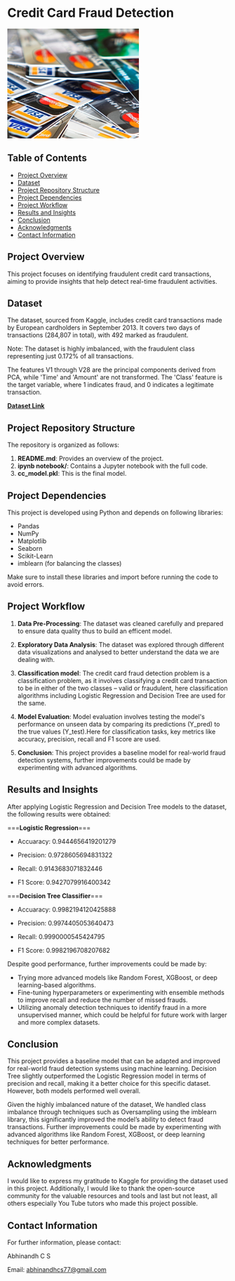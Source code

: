 # Credit Card Fraud Detection 

<img src="card.jpg" width="300" height="250">

## Table of Contents

- [Project Overview](#Project-overview)
- [Dataset](#Dataset)
- [Project Repository Structure](#Project-Repository-Structure)
- [Project Dependencies](#project-dependencies)
- [Project Workflow](#project-workflow)
- [Results and Insights](#results-and-insights)
- [Conclusion](#conclusion)
- [Acknowledgments](#acknowledgments)
- [Contact Information](#contact-information)

## Project Overview

This project focuses on identifying fraudulent credit card transactions, aiming to provide insights that help detect real-time fraudulent activities.

## Dataset

The dataset, sourced from Kaggle, includes credit card transactions made by European cardholders in September 2013. It covers two days of transactions (284,807 in total), with 492 marked as fraudulent.

Note: The dataset is highly imbalanced, with the fraudulent class representing just 0.172% of all transactions.

The features V1 through V28 are the principal components derived from PCA, while 'Time' and 'Amount' are not transformed. The 'Class' feature is the target variable, where 1 indicates fraud, and 0 indicates a legitimate transaction.

 
[**Dataset Link**](https://www.kaggle.com/datasets/mlg-ulb/creditcardfraud)

## Project Repository Structure

The repository is organized as follows:

1. **README.md**: Provides an overview of the project.
2. **ipynb notebook/**: Contains a Jupyter notebook with the full code.
3. **cc_model.pkl**: This is the final model.

## Project Dependencies

This project is developed using Python and depends on following libraries:

- Pandas
- NumPy
- Matplotlib
- Seaborn
- Scikit-Learn
- imblearn (for balancing the classes)

Make sure to install these libraries and import before running the code to avoid errors.

## Project Workflow

1. **Data Pre-Processing**: The dataset was cleaned carefully and prepared to ensure data quality thus to build an efficent model.
   
2. **Exploratory Data Analysis**: The dataset was explored through different data visualizations and analysed to better understand the data we are dealing with.
   
3. **Classification model**: The credit card fraud detection problem is a classification problem, as it involves classifying a credit card transaction to be in either of the two classes – valid or fraudulent, here classification algorithms including Logistic Regression and Decision Tree are used for the same.
   
4. **Model Evaluation**: Model evaluation involves testing the model's performance on unseen data by comparing its predictions (Y_pred) to the true values (Y_test).Here for classification tasks, key metrics like accuracy, precision, recall and F1 score are used.
   
5. **Conclusion**: This project provides a baseline model for real-world fraud detection systems, further improvements could be made by experimenting with advanced algorithms.

## Results and Insights

After applying Logistic Regression and Decision Tree models to the dataset, the following results were obtained:

===**Logistic Regression**===

 * Accuaracy: 0.9444656419201279
 
 * Precision: 0.9728605694831322
 
 * Recall: 0.9143683071832446
 
 * F1 Score: 0.9427079916400342
 
===**Decision Tree Classifier**===

 * Accuaracy: 0.9982194120425888
 
 * Precision: 0.9974405053640473
 
 * Recall: 0.9990000545424795
 
 * F1 Score: 0.9982196708207682

Despite good performance, further improvements could be made by:

* Trying more advanced models like Random Forest, XGBoost, or deep learning-based algorithms.
* Fine-tuning hyperparameters or experimenting with ensemble methods to improve recall and reduce the number of missed frauds.
* Utilizing anomaly detection techniques to identify fraud in a more unsupervised manner, which could be helpful for future work with larger and more complex datasets.

## Conclusion 

This project provides a baseline model that can be adapted and improved for real-world fraud detection systems using machine learning. Decision Tree slightly outperformed the Logistic Regression model in terms of precision and recall, making it a better choice for this specific dataset. However, both models performed well overall.

Given the highly imbalanced nature of the dataset, We handled class imbalance through techniques such as Oversampling using the imblearn library, this significantly improved the model’s ability to detect fraud transactions. 
Further improvements could be made by experimenting with advanced algorithms like Random Forest, XGBoost, or deep learning techniques for better performance.

## Acknowledgments

I would like to express my gratitude to Kaggle for providing the dataset used in this project. Additionally, I would like to thank the open-source community for the valuable resources and tools and last but not least, all others especially You Tube tutors who made this project possible.

## Contact Information

For further information, please contact:

Abhinandh C S

Email: abhinandhcs77@gmail.com
